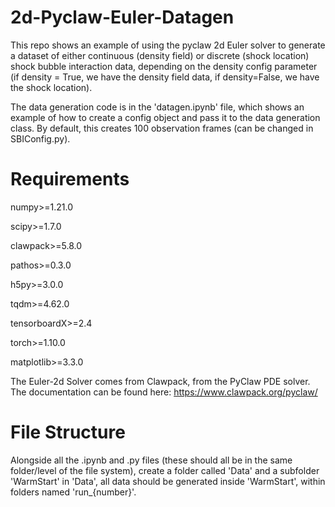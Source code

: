 # 2d-Pyclaw-Euler-Datagen
This repo shows an example of using the pyclaw 2d Euler solver to generate a dataset of either continuous (density field) or discrete (shock location) shock bubble interaction data, depending on the density config parameter (if density = True, we have the density field data, if density=False, we have the shock location).

The data generation code is in the 'datagen.ipynb' file, which shows an example of how to create a config object and pass it to the data generation class. By default, this creates 100 observation frames (can be changed in SBIConfig.py).

# Requirements
numpy>=1.21.0

scipy>=1.7.0

clawpack>=5.8.0

pathos>=0.3.0

h5py>=3.0.0

tqdm>=4.62.0

tensorboardX>=2.4

torch>=1.10.0

matplotlib>=3.3.0

The Euler-2d Solver comes from Clawpack, from the PyClaw PDE solver. The documentation can be found here: https://www.clawpack.org/pyclaw/

# File Structure
Alongside all the .ipynb and .py files (these should all be in the same folder/level of the file system), create a folder called 'Data' and a subfolder 'WarmStart' in 'Data', all data should be generated inside 'WarmStart', within folders named 'run_{number}'.

